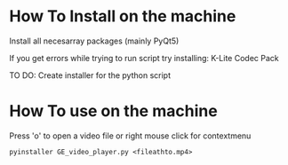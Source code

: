 # How To Install on the machine
Install all necesarray packages
(mainly PyQt5)

If you get errors while trying to run script try installing: K-Lite Codec Pack

TO DO: 
Create installer for the python script

# How To use on the machine

Press 'o' to open a video file or right mouse click for contextmenu

```
pyinstaller GE_video_player.py <fileathto.mp4>
```
